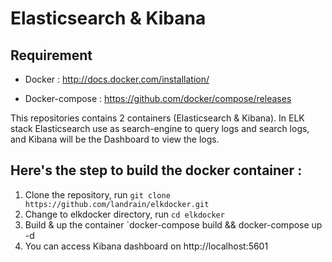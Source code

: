# Elasticsearch & Kibana

## Requirement
 - Docker : http://docs.docker.com/installation/
 
 - Docker-compose : https://github.com/docker/compose/releases

This repositories contains 2 containers (Elasticsearch & Kibana).
In ELK stack Elasticsearch use as search-engine to query logs and search logs, and Kibana
will be the Dashboard to view the logs.

## Here's the step to build the docker container :
 1. Clone the repository, run `git clone https://github.com/landrain/elkdocker.git`
 2. Change to elkdocker directory, run `cd elkdocker`
 3. Build & up the container `docker-compose build && docker-compose up -d
 4. You can access Kibana dashboard on http://localhost:5601
